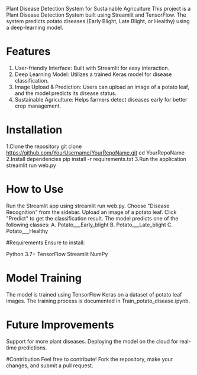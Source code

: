 Plant Disease Detection System for Sustainable Agriculture
This project is a Plant Disease Detection System built using Streamlit and TensorFlow. The system predicts potato diseases (Early Blight, Late Blight, or Healthy) using a deep-learning model.

# Features
1. User-friendly Interface: Built with Streamlit for easy interaction.
2. Deep Learning Model: Utilizes a trained Keras model for disease classification.
3. Image Upload & Prediction: Users can upload an image of a potato leaf, and the model predicts its disease status.
4. Sustainable Agriculture: Helps farmers detect diseases early for better crop management.

# Installation
1.Clone the repository
git clone https://github.com/YourUsername/YourRepoName.git
cd YourRepoName
2.Install dependencies
pip install -r requirements.txt
3.Run the application
streamlit run web.py

# How to Use
Run the Streamlit app using streamlit run web.py.
Choose "Disease Recognition" from the sidebar.
Upload an image of a potato leaf.
Click "Predict" to get the classification result.
The model predicts one of the following classes:
A. Potato___Early_blight
B. Potato___Late_blight
C. Potato___Healthy

#Requirements
Ensure to install:

Python 3.7+
TensorFlow
Streamlit
NumPy

# Model Training
The model is trained using TensorFlow Keras on a dataset of potato leaf images. The training process is documented in Train_potato_disease.ipynb.

# Future Improvements
Support for more plant diseases.
Deploying the model on the cloud for real-time predictions.

#Contribution
Feel free to contribute! Fork the repository, make your changes, and submit a pull request.
